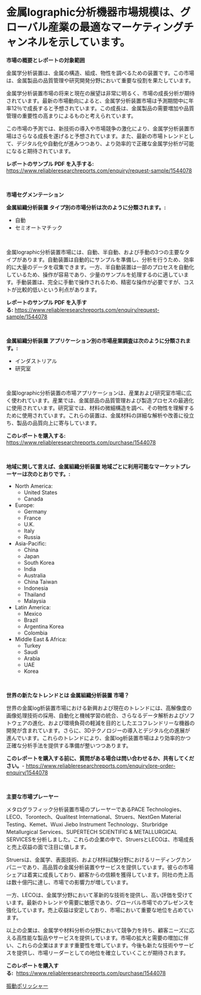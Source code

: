 <p><h1>金属lographic分析機器市場規模は、グローバル産業の最適なマーケティングチャンネルを示しています。</h1></p><p><strong>市場の概要とレポートの対象範囲</strong></p>
<p><p>金属学分析装置は、金属の構造、組成、物性を調べるための装置です。この市場は、金属製品の品質管理や研究開発分野において重要な役割を果たしています。</p><p>金属学分析装置市場の将来と現在の展望は非常に明るく、市場の成長分析が期待されています。最新の市場動向によると、金属学分析装置市場は予測期間中に年率12％で成長すると予想されています。この成長は、金属製品の需要増加や品質管理の重要性の高まりによるものと考えられています。</p><p>この市場の予測では、新技術の導入や市場競争の激化により、金属学分析装置市場はさらなる成長を遂げると予想されています。また、最新の市場トレンドとして、デジタル化や自動化が進みつつあり、より効率的で正確な金属学分析が可能になると期待されています。</p></p>
<p><strong>レポートのサンプル PDF を入手する:</strong> <a href="https://www.reliableresearchreports.com/enquiry/request-sample/1544078">https://www.reliableresearchreports.com/enquiry/request-sample/1544078</a></p>
<p>&nbsp;</p>
<p><strong>市場セグメンテーション</strong></p>
<p><strong>金属組織分析装置 タイプ別の市場分析は次のように分類されます。:</strong></p>
<p><ul><li>自動</li><li>セミオートマチック</li></ul></p>
<p>&nbsp;</p>
<p><p>金属lographic分析装置市場には、自動、半自動、および手動の3つの主要なタイプがあります。自動装置は自動的にサンプルを準備し、分析を行うため、効率的に大量のデータを収集できます。一方、半自動装置は一部のプロセスを自動化しているため、操作が容易であり、少量のサンプルを処理するのに適しています。手動装置は、完全に手動で操作されるため、精密な操作が必要ですが、コストが比較的低いという利点があります。</p></p>
<p><strong>レポートのサンプル PDF を入手する:</strong>&nbsp;<a href="https://www.reliableresearchreports.com/enquiry/request-sample/1544078">https://www.reliableresearchreports.com/enquiry/request-sample/1544078</a></p>
<p>&nbsp;</p>
<p><strong> 金属組織分析装置 アプリケーション別の市場産業調査は次のように分類されます。:</strong></p>
<p><ul><li>インダストリアル</li><li>研究室</li></ul></p>
<p>&nbsp;</p>
<p><p>金属lographic分析装置の市場アプリケーションは、産業および研究室市場に広く使われています。産業では、金属部品の品質管理および製造プロセスの最適化に使用されています。研究室では、材料の微細構造を調べ、その物性を理解するために使用されています。これらの装置は、金属材料の詳細な解析や改善に役立ち、製品の品質向上に寄与しています。</p></p>
<p><strong>このレポートを購入する:</strong>&nbsp; <a href="https://www.reliableresearchreports.com/purchase/1544078">https://www.reliableresearchreports.com/purchase/1544078</a></p>
<p>&nbsp;</p>
<p><strong>地域に関して言えば、金属組織分析装置 地域ごとに利用可能なマーケットプレーヤーは次のとおりです。:</strong></p>
<p><ul>
    <li>
        North America:
        <ul>
            <li>United States</li>
            <li>Canada</li>
        </ul>
    </li>
    <li>
        Europe:
        <ul>
            <li>Germany</li>
            <li>France</li>
            <li>U.K.</li>
            <li>Italy</li>
            <li>Russia</li>
        </ul>
    </li>
    <li>
        Asia-Pacific:
        <ul>
            <li>China</li>
            <li>Japan</li>
            <li>South Korea</li>
            <li>India</li>
            <li>Australia</li>
            <li>China Taiwan</li>
            <li>Indonesia</li>
            <li>Thailand</li>
            <li>Malaysia</li>
        </ul>
    </li>
    <li>
        Latin America:
        <ul>
            <li>Mexico</li>
            <li>Brazil</li>
            <li>Argentina Korea</li>
            <li>Colombia</li>
        </ul>
    </li>
    <li>
        Middle East & Africa:
        <ul>
            <li>Turkey</li>
            <li>Saudi</li>
            <li>Arabia</li>
            <li>UAE</li>
            <li>Korea</li>
        </ul>
    </li>
    </ul></p>
<p>&nbsp;</p>
<p><strong>世界の新たなトレンドとは 金属組織分析装置 市場？</strong></p>
<p><p>世界の金属log析装置市場における新興および現在のトレンドには、高解像度の画像処理技術の採用、自動化と機械学習の統合、さらなるデータ解析およびソフトウェアの進化、および環境負荷の軽減を目的としたエコフレンドリーな機器の開発が含まれています。さらに、3Dテクノロジーの導入とデジタル化の進展が進んでいます。これらのトレンドにより、金属log析装置市場はより効率的かつ正確な分析手法を提供する準備が整いつつあります。</p></p>
<p><strong>このレポートを購入する前に、質問がある場合は問い合わせるか、共有してください。</strong>- <a href="https://www.reliableresearchreports.com/enquiry/pre-order-enquiry/1544078">https://www.reliableresearchreports.com/enquiry/pre-order-enquiry/1544078</a></p>
<p>&nbsp;</p>
<p><strong>主要な市場プレーヤー</strong></p>
<p><p>メタログラフィック分析装置市場のプレーヤーであるPACE Technologies、LECO、Torontech、Qualitest International、Struers、NextGen Material Testing、Kemet、Wuxi Jiebo Instrument Technology、Sturbridge Metallurgical Services、SUPERTECH SCIENTIFIC & METALLURGICAL SERVICESを分析しました。これらの企業の中で、StruersとLECOは、市場成長と売上収益の面で注目に値します。</p><p>Struersは、金属学、表面技術、および材料試験分野におけるリーディングカンパニーであり、高品質の金属分析装置やサービスを提供しています。彼らの市場シェアは着実に成長しており、顧客からの信頼を獲得しています。同社の売上高は数十億円に達し、市場での影響力が増しています。</p><p>一方、LECOは、金属学分野において革新的な技術を提供し、高い評価を受けています。最新のトレンドや需要に敏感であり、グローバル市場でのプレゼンスを強化しています。売上収益は安定しており、市場において重要な地位を占めています。</p><p>以上の企業は、金属学や材料分析の分野において競争力を持ち、顧客ニーズに応える高性能な製品やサービスを提供しています。市場の拡大と需要の増加に伴い、これらの企業はますます重要性を増しています。今後も新たな技術やサービスを提供し、市場リーダーとしての地位を確立していくことが期待されます。</p></p>
<p><strong>このレポートを購入する:</strong>&nbsp;&nbsp;<a href="https://www.reliableresearchreports.com/purchase/1544078">https://www.reliableresearchreports.com/purchase/1544078</a></p>
<p><p><a href="https://github.com/mohamedbakry57/Market-Research-Report-List-3/blob/main/460155913420.md">振動ポリッシャー</a></p></p>